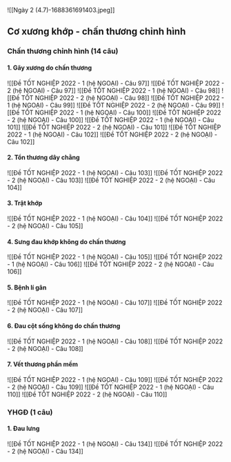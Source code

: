 ![[Ngày 2 (4.7)-1688361691403.jpeg]]

## Cơ xương khớp - chấn thương chỉnh hình
### Chấn thương chỉnh hình (14 câu)

#### 1. Gãy xương do chấn thương
![[Đề TỐT NGHIỆP 2022 - 1 (hệ NGOẠI) - Câu 97]] 
![[Đề TỐT NGHIỆP 2022 - 2 (hệ NGOẠI) - Câu 97]] 
![[Đề TỐT NGHIỆP 2022 - 1 (hệ NGOẠI) - Câu 98]] 
![[Đề TỐT NGHIỆP 2022 - 2 (hệ NGOẠI) - Câu 98]] 
![[Đề TỐT NGHIỆP 2022 - 1 (hệ NGOẠI) - Câu 99]] 
![[Đề TỐT NGHIỆP 2022 - 2 (hệ NGOẠI) - Câu 99]] 
![[Đề TỐT NGHIỆP 2022 - 1 (hệ NGOẠI) - Câu 100]] 
![[Đề TỐT NGHIỆP 2022 - 2 (hệ NGOẠI) - Câu 100]] 
![[Đề TỐT NGHIỆP 2022 - 1 (hệ NGOẠI) - Câu 101]] 
![[Đề TỐT NGHIỆP 2022 - 2 (hệ NGOẠI) - Câu 101]] 
![[Đề TỐT NGHIỆP 2022 - 1 (hệ NGOẠI) - Câu 102]] 
![[Đề TỐT NGHIỆP 2022 - 2 (hệ NGOẠI) - Câu 102]] 

#### 2. Tổn thương dây chằng
![[Đề TỐT NGHIỆP 2022 - 1 (hệ NGOẠI) - Câu 103]] 
![[Đề TỐT NGHIỆP 2022 - 2 (hệ NGOẠI) - Câu 103]] 
![[Đề TỐT NGHIỆP 2022 - 2 (hệ NGOẠI) - Câu 104]] 

#### 3. Trật khớp
![[Đề TỐT NGHIỆP 2022 - 1 (hệ NGOẠI) - Câu 104]] 
![[Đề TỐT NGHIỆP 2022 - 2 (hệ NGOẠI) - Câu 105]] 

#### 4. Sưng đau khớp không do chấn thương
![[Đề TỐT NGHIỆP 2022 - 1 (hệ NGOẠI) - Câu 105]] 
![[Đề TỐT NGHIỆP 2022 - 1 (hệ NGOẠI) - Câu 106]] 
![[Đề TỐT NGHIỆP 2022 - 2 (hệ NGOẠI) - Câu 106]] 

#### 5. Bệnh lí gân
![[Đề TỐT NGHIỆP 2022 - 1 (hệ NGOẠI) - Câu 107]] 
![[Đề TỐT NGHIỆP 2022 - 2 (hệ NGOẠI) - Câu 107]] 

#### 6. Đau cột sống không do chấn thương
![[Đề TỐT NGHIỆP 2022 - 1 (hệ NGOẠI) - Câu 108]] 
![[Đề TỐT NGHIỆP 2022 - 2 (hệ NGOẠI) - Câu 108]] 

#### 7. Vết thương phần mềm
![[Đề TỐT NGHIỆP 2022 - 1 (hệ NGOẠI) - Câu 109]] 
![[Đề TỐT NGHIỆP 2022 - 2 (hệ NGOẠI) - Câu 109]] 
![[Đề TỐT NGHIỆP 2022 - 1 (hệ NGOẠI) - Câu 110]] 
![[Đề TỐT NGHIỆP 2022 - 2 (hệ NGOẠI) - Câu 110]] 


### YHGĐ (1 câu)
#### 1. Đau lưng
![[Đề TỐT NGHIỆP 2022 - 1 (hệ NGOẠI) - Câu 134]]
![[Đề TỐT NGHIỆP 2022 - 2 (hệ NGOẠI) - Câu 134]]